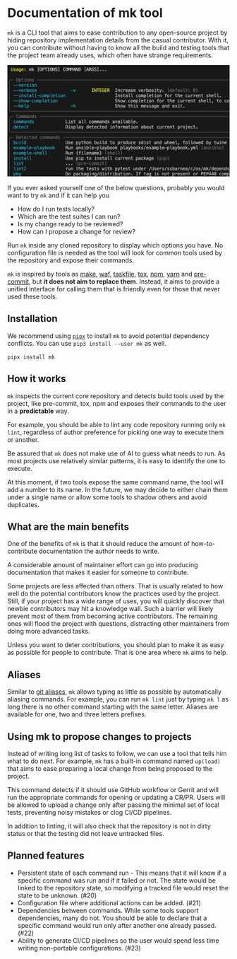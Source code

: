 # Documentation of mk tool

`mk` is a CLI tool that aims to ease contribution to any open-source project by
hiding repository implementation details from the casual contributor. With it,
you can contribute without having to know all the build and testing tools that
the project team already uses, which often have strange requirements.

![mk-command-line-screenshot](images/mk-social-preview.png)

If you ever asked yourself one of the below questions, probably you would want
to try `mk` and if it can help you

- How do I run tests locally?
- Which are the test suites I can run?
- Is my change ready to be reviewed?
- How can I propose a change for review?

Run `mk` inside any cloned repository to display which options you have. No
configuration file is needed as the tool will look for common tools used by the
repository and expose their commands.

`mk` is inspired by tools as [make](make), [waf](waf), [taskfile](taskfile),
[tox](tox), [npm](npm), [yarn](yarn) and [pre-commit](pre-commit), but **it does
not aim to replace them**. Instead, it aims to provide a unified interface for
calling them that is friendly even for those that never used these tools.

## Installation

We recommend using [`pipx`](https://pipxproject.github.io/pipx/) to install `mk`
to avoid potential dependency conflicts. You can use `pip3 install --user mk` as
well.

```shell
pipx install mk
```

## How it works

`mk` inspects the current core repository and detects build tools used by the
project, like pre-commit, tox, npm and exposes their commands to the user in a
**predictable** way.

For example, you should be able to lint any code repository running only
`mk lint`, regardless of author preference for picking one way to execute them
or another.

Be assured that `mk` does not make use of AI to guess what needs to run. As most
projects use relatively similar patterns, it is easy to identify the one to
execute.

At this moment, if two tools expose the same command name, the tool will add a
number to its name. In the future, we may decide to either chain them under a
single name or allow some tools to shadow others and avoid duplicates.

## What are the main benefits

One of the benefits of `mk` is that it should reduce the amount of
how-to-contribute documentation the author needs to write.

A considerable amount of maintainer effort can go into producing documentation
that makes it easier for someone to contribute.

Some projects are less affected than others. That is usually related to how well
do the potential contributors know the practices used by the project. Still, if
your project has a wide range of uses, you will quickly discover that newbie
contributors may hit a knowledge wall. Such a barrier will likely prevent most
of them from becoming active contributors. The remaining ones will flood the
project with questions, distracting other maintainers from doing more advanced
tasks.

Unless you want to deter contributions, you should plan to make it as easy as
possible for people to contribute. That is one area where `mk` aims to help.

## Aliases

Similar to [git aliases](https://git-scm.com/book/en/v2/Git-Basics-Git-Aliases),
`mk` allows typing as little as possible by automatically aliasing commands. For
example, you can run `mk lint` just by typing `mk l` as long there is no other
command starting with the same letter. Aliases are available for one, two and
three letters prefixes.

## Using mk to propose changes to projects

Instead of writing long list of tasks to follow, we can use a tool that tells
him what to do next. For example, `mk` has a built-in command named `up(load)`
that aims to ease preparing a local change from being proposed to the project.

This command detects if it should use GitHub workflow or Gerrit and will run the
appropriate commands for opening or updating a CR/PR. Users will be allowed to
upload a change only after passing the minimal set of local tests, preventing
noisy mistakes or clog CI/CD pipelines.

In addition to linting, it will also check that the repository is not in dirty
status or that the testing did not leave untracked files.

## Planned features

- Persistent state of each command run - This means that it will know if a
  specific command was run and if it failed or not. The state would be linked to
  the repository state, so modifying a tracked file would reset the state to be
  unknown. (#20)
- Configuration file where additional actions can be added. (#21)
- Dependencies between commands. While some tools support dependencies, many do
  not. You should be able to declare that a specific command would run only
  after another one already passed. (#22)
- Ability to generate CI/CD pipelines so the user would spend less time writing
  non-portable configurations. (#23)

[make]: https://www.gnu.org/software/make/
[nox]: https://nox.thea.codes/en/stable/
[npm]: https://www.npmjs.com/
[pre-commit]: https://pre-commit.com/
[taskfile]: https://taskfile.dev/#/
[tox]: https://github.com/tox-dev/tox/
[waf]: https://waf.io/
[yarn]: https://yarnpkg.com/
